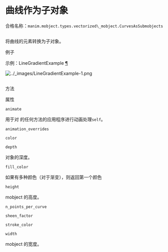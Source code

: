 # 曲线作为子对象

合格名称：`manim.mobject.types.vectorized\_mobject.CurvesAsSubmobjects`


```py

```

将曲线的元素转换为子对象。

例子

示例：LineGradientExample [¶](#linegradientexample)

![../_images/LineGradientExample-1.png](../_images/LineGradientExample-1.png)

```py

```

方法

属性

`animate`

用于对 的任何方法的应用程序进行动画处理`self`。

`animation_overrides`

`color`

`depth`

对象的深度。

`fill_color`

如果有多种颜色（对于渐变），则返回第一个颜色

`height`

mobject 的高度。

`n_points_per_curve`

`sheen_factor`

`stroke_color`

`width`

mobject 的宽度。
